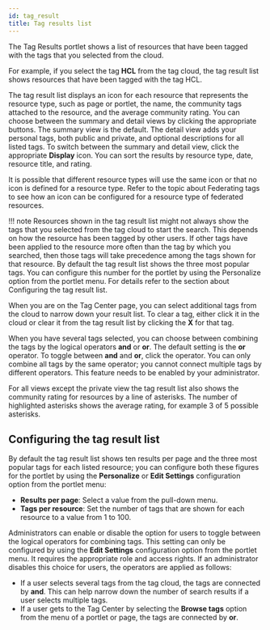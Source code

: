 ```yaml
---
id: tag_result
title: Tag results list
---
```





The Tag Results portlet shows a list of resources that have been tagged with the tags that you selected from the cloud.

For example, if you select the tag **HCL** from the tag cloud, the tag result list shows resources that have been tagged with the tag HCL.

The tag result list displays an icon for each resource that represents the resource type, such as page or portlet, the name, the community tags attached to the resource, and the average community rating. You can choose between the summary and detail views by clicking the appropriate buttons. The summary view is the default. The detail view adds your personal tags, both public and private, and optional descriptions for all listed tags. To switch between the summary and detail view, click the appropriate **Display** icon. You can sort the results by resource type, date, resource title, and rating.

It is possible that different resource types will use the same icon or that no icon is defined for a resource type. Refer to the topic about Federating tags to see how an icon can be configured for a resource type of federated resources.

!!! note
    Resources shown in the tag result list might not always show the tags that you selected from the tag cloud to start the search. This depends on how the resource has been tagged by other users. If other tags have been applied to the resource more often than the tag by which you searched, then those tags will take precedence among the tags shown for that resource. By default the tag result list shows the three most popular tags. You can configure this number for the portlet by using the Personalize option from the portlet menu. For details refer to the section about Configuring the tag result list.

When you are on the Tag Center page, you can select additional tags from the cloud to narrow down your result list. To clear a tag, either click it in the cloud or clear it from the tag result list by clicking the **X** for that tag.

When you have several tags selected, you can choose between combining the tags by the logical operators **and** or **or**. The default setting is the **or** operator. To toggle between **and** and **or**, click the operator. You can only combine all tags by the same operator; you cannot connect multiple tags by different operators. This feature needs to be enabled by your administrator.

For all views except the private view the tag result list also shows the community rating for resources by a line of asterisks. The number of highlighted asterisks shows the average rating, for example 3 of 5 possible asterisks.

## Configuring the tag result list

By default the tag result list shows ten results per page and the three most popular tags for each listed resource; you can configure both these figures for the portlet by using the **Personalize** or **Edit Settings** configuration option from the portlet menu:

-   **Results per page**: Select a value from the pull-down menu.
-   **Tags per resource**: Set the number of tags that are shown for each resource to a value from 1 to 100.

Administrators can enable or disable the option for users to toggle between the logical operators for combining tags. This setting can only be configured by using the **Edit Settings** configuration option from the portlet menu. It requires the appropriate role and access rights. If an administrator disables this choice for users, the operators are applied as follows:

-   If a user selects several tags from the tag cloud, the tags are connected by **and**. This can help narrow down the number of search results if a user selects multiple tags.
-   If a user gets to the Tag Center by selecting the **Browse tags** option from the menu of a portlet or page, the tags are connected by **or**.

